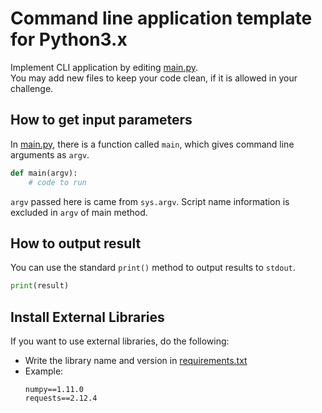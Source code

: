 # Command line application template for Python3.x

Implement CLI application by editing [main.py](main.py).  
You may add new files to keep your code clean, if it is allowed in your challenge.

## How to get input parameters

In [main.py](main.py), there is a function called `main`, which gives command line arguments as `argv`.

``` python
def main(argv):
    # code to run
```

`argv` passed here is came from `sys.argv`. Script name information is excluded in `argv` of main method.

## How to output result
You can use the standard `print()` method to output results to `stdout`.

``` python
print(result)
```

## Install External Libraries
If you want to use external libraries, do the following:

- Write the library name and version in [requirements.txt](requirements.txt)
- Example:   
  ```
  numpy==1.11.0
  requests==2.12.4
  ```
